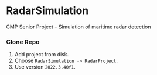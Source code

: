 # RadarSimulation

CMP Senior Project - Simulation of maritime radar detection

### Clone Repo

1. Add project from disk.
2. Choose `RadarSimulation -> RadarProject`.
3. Use version `2022.3.40f1`.
